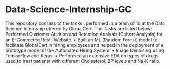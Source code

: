 # Data-Science-Internship-GC
This repository consists of the tasks I performed in a team of 10 at the Data Science internship offered by GlobalCert.
The Tasks are listed below:
Performed Customer Attrition and Retention Analysis (Cohort Analysis) for an E-Commerce Retail Website.
• Built an ML (Random Forest) model to facilitate GlobalCert in hiring employees and helped in the deployment of a prototype model of the Automated Hiring System.
• Image Denoising using TensorFlow and Keras.
• Performed an extensive EDA on types of drugs used to treat patients with different Cholesterol, BP levels and Na-K ratio.
